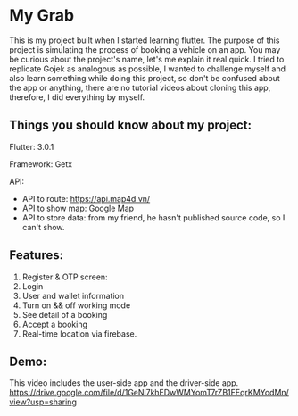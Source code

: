 # My Grab

This is my project built when I started learning flutter. The purpose of this project is simulating the process of booking a vehicle on an app. You may be curious about the project's name, let's me explain it real quick.
I tried to replicate Gojek as analogous as possible, I wanted to challenge myself and also learn something while doing this project, so don't be confused about the app or anything, there are no tutorial videos about cloning this app, therefore, I did everything by myself.

## Things you should know about my project:
Flutter: 3.0.1

Framework: Getx

API:
- API to route: https://api.map4d.vn/
- API to show map: Google Map
- API to store data: from my friend, he hasn't published source code, so I can't show.

## Features:
1. Register & OTP screen:
2. Login
3. User and wallet information
4. Turn on && off working mode
5. See detail of a booking
6. Accept a booking
7. Real-time location via firebase.

## Demo:
This video includes the user-side app and the driver-side app.
https://drive.google.com/file/d/1GeNl7khEDwWMYomT7rZB1FEqrKMYodMn/view?usp=sharing
